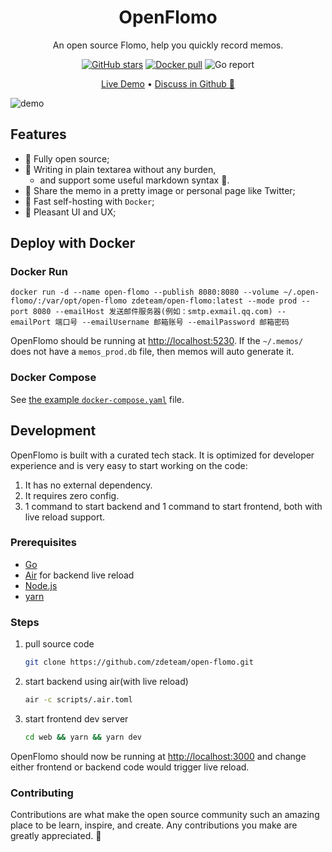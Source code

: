 <h1 align="center">OpenFlomo</h1>

<p align="center">An open source Flomo, help you quickly record memos.</p>

<p align="center">
  <a href="https://github.com/usememos/memos/stargazers"><img alt="GitHub stars" src="https://img.shields.io/github/stars/zdeteam/open-flomo" /></a>
  <a href="https://hub.docker.com/r/neosmemo/memos"><img alt="Docker pull" src="https://img.shields.io/docker/pulls/zdeteam/open-flomo.svg" /></a>
  <img alt="Go report" src="https://goreportcard.com/badge/github.com/zdeteam/open-flomo" />
</p>

<p align="center">
  <a href="https://openflomo.zde.today">Live Demo</a> •
  <a href="https://github.com/zdeteam/open-flomo/discussions">Discuss in Github 👾</a>
</p>

![demo](https://github.com/zdeteam/open-flomo/blob/a4c463f801c67b4bd93b18a9dd87e97b22f565b1/screen.png)

## Features

- 🦄 Fully open source;
- 📜 Writing in plain textarea without any burden,
  - and support some useful markdown syntax 💪.
- 🌄 Share the memo in a pretty image or personal page like Twitter;
- 🚀 Fast self-hosting with `Docker`;
- 🤠 Pleasant UI and UX;

## Deploy with Docker

### Docker Run

```docker
docker run -d --name open-flomo --publish 8080:8080 --volume ~/.open-flomo/:/var/opt/open-flomo zdeteam/open-flomo:latest --mode prod --port 8080 --emailHost 发送邮件服务器(例如：smtp.exmail.qq.com) --emailPort 端口号 --emailUsername 邮箱账号 --emailPassword 邮箱密码
```

OpenFlomo should be running at [http://localhost:5230](http://localhost:5230). If the `~/.memos/` does not have a `memos_prod.db` file, then memos will auto generate it.

### Docker Compose

See [the example `docker-compose.yaml`](./docker-compose.yaml) file.

## Development

OpenFlomo is built with a curated tech stack. It is optimized for developer experience and is very easy to start working on the code:
1. It has no external dependency.
2. It requires zero config.
3. 1 command to start backend and 1 command to start frontend, both with live reload support.

### Prerequisites
- [Go](https://golang.org/doc/install)
- [Air](https://github.com/cosmtrek/air#installation) for backend live reload
- [Node.js](https://nodejs.org/)
- [yarn](https://yarnpkg.com/getting-started/install)

### Steps

1. pull source code

   ```bash
   git clone https://github.com/zdeteam/open-flomo.git
   ```

2. start backend using air(with live reload)

   ```bash
   air -c scripts/.air.toml
   ```

3. start frontend dev server

   ```bash
   cd web && yarn && yarn dev
   ```

OpenFlomo should now be running at [http://localhost:3000](http://localhost:3000) and change either frontend or backend code would trigger live reload.

### Contributing
Contributions are what make the open source community such an amazing place to be learn, inspire, and create. Any contributions you make are greatly appreciated. 🥰
